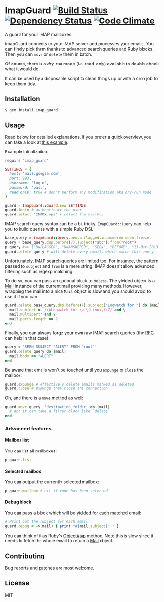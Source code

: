 # ImapGuard [![Build Status](https://secure.travis-ci.org/infertux/imap_guard.png?branch=master)](https://travis-ci.org/infertux/imap_guard) [![Dependency Status](https://gemnasium.com/infertux/imap_guard.png)](https://gemnasium.com/infertux/imap_guard) [![Code Climate](https://codeclimate.com/github/infertux/imap_guard.png)](https://codeclimate.com/github/infertux/imap_guard)

A guard for your IMAP mailboxes.

ImapGuard connects to your IMAP server and processes your emails.
You can finely pick them thanks to advanced search queries and Ruby blocks.
Then you can `move` or `delete` them in batch.

Of course, there is a _dry-run_ mode (i.e. read-only) available to double check what it would do.

It can be used by a disposable script to clean things up or with a cron job to keep them tidy.

## Installation

    $ gem install imap_guard

## Usage

Read below for detailed explanations.
If you prefer a quick overview, you can take a look at [this example](https://github.com/infertux/imap_guard/blob/master/examples/example.rb).

Example initialization:

```ruby
require 'imap_guard'

SETTINGS = {
  host: 'mail.google.com',
  port: 993,
  username: 'login',
  password: 'pass',
  read_only: true # don't perform any modification aka dry-run mode
}

guard = ImapGuard::Guard.new SETTINGS
guard.login # authenticate the user
guard.select 'INBOX.ops' # select the mailbox
```

IMAP search query syntax can be a bit tricky.
`ImapGuard::Query` can help you to build queries with a simple Ruby DSL:

```ruby
base_query = ImapGuard::Query.new.unflagged.unanswered.seen.freeze
query = base_query.dup.before(7).subject("abc").from("root")
p query #=> ["UNFLAGGED", "UNANSWERED", "SEEN", "BEFORE", "13-Mar-2013", "SUBJECT", "abc", "FROM", "root"]
guard.delete query # will delete every emails which match this query
```

Unfortunately, IMAP search queries are limited too.
For instance, the pattern passed to `subject` and `from` is a mere string.
IMAP doesn't allow advanced filtering such as regexp matching.

To do so, you can pass an optional block to `delete`.
The yielded object is a [Mail] instance of the current mail providing many methods.
However, wrapping the mail into a nice `Mail` object is slow and you should avoid to use it if you can.

```ruby
guard.delete base_query.dup.before(7).subject("Logwatch for ") do |mail|
  mail.subject =~ /\ALogwatch for \w \(Linux\)\Z/ and \
  mail.multipart? and \
  mail.parts.length == 2
end
```

Finally, you can always forge your own raw IMAP search queries (the [RFC](http://tools.ietf.org/html/rfc3501#section-6.4.4) can help in that case):

```ruby
query = 'SEEN SUBJECT "ALERT" FROM "root"'
guard.delete query do |mail|
  mail.body == "ALERT"
end
```

Be aware that emails won't be touched until you `expunge` or `close` the mailbox:

```ruby
guard.expunge # effectively delete emails marked as deleted
guard.close # expunge then close the connection
```

Oh, and there is a `move` method as well:

```ruby
guard.move query, 'destination_folder' do |mail|
  # and it can take a filter block like `delete`
end
```

### Advanced features

#### Mailbox list

You can list all mailboxes:

```ruby
p guard.list
```

#### Selected mailbox

You can output the currently selected mailbox:

```ruby
p guard.mailbox # nil if none has been selected
```

#### Debug block

You can pass a block which will be yielded for each matched email:

```ruby
# Print out the subject for each email
guard.debug = ->(mail) { print "#{mail.subject}: " }
```

You can think of it as Ruby's [Object#tap](http://ruby-doc.org/core-2.0/Object.html#method-i-tap) method.
Note this is slow since it needs to fetch the whole email to return a [Mail] object.

## Contributing

Bug reports and patches are most welcome.

## License

MIT


[Mail]: https://github.com/mikel/mail

